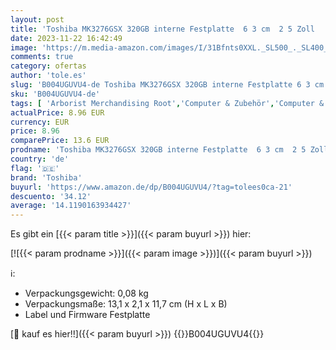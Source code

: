 ```yaml
---
layout: post
title: 'Toshiba MK3276GSX 320GB interne Festplatte  6 3 cm  2 5 Zoll   5400rpm  8MB Cache  SATA '
date: 2023-11-22 16:42:49
image: 'https://m.media-amazon.com/images/I/31Bfnts0XXL._SL500_._SL400_.jpg'
comments: true
category: ofertas
author: 'tole.es'
slug: 'B004UGUVU4-de Toshiba MK3276GSX 320GB interne Festplatte 6 3 cm 2 5 Zoll...'
sku: 'B004UGUVU4-de'
tags: [ 'Arborist Merchandising Root','Computer & Zubehör','Computer & Zubehör: Produkte mit Umwelt-Label','Datenspeicher','Interne Festplatten','Interner Speicher','Self Service','Special Features Stores','a4cbee59-f823-40fe-831a-7de64f655f6f_0','a4cbee59-f823-40fe-831a-7de64f655f6f_1301','toshiba','🇩🇪', ]
actualPrice: 8.96 EUR
currency: EUR
price: 8.96
comparePrice: 13.6 EUR
prodname: 'Toshiba MK3276GSX 320GB interne Festplatte  6 3 cm  2 5 Zoll   5400rpm  8MB Cache  SATA '
country: 'de'
flag: '🇩🇪'
brand: 'Toshiba'
buyurl: 'https://www.amazon.de/dp/B004UGUVU4/?tag=tolees0ca-21'
descuento: '34.12'
average: '14.1190163934427'
---
```


Es gibt ein [{{< param title >}}]({{< param buyurl >}}) hier:

[![{{< param prodname >}}]({{< param image >}})]({{< param buyurl >}})

ℹ️:

- Verpackungsgewicht: 0,08 kg
- Verpackungsmaße: 13,1 x 2,1 x 11,7 cm (H x L x B)
- Label und Firmware Festplatte

[🛒 kauf es hier!!]({{< param buyurl >}})
{{<world>}}B004UGUVU4{{</world>}}
